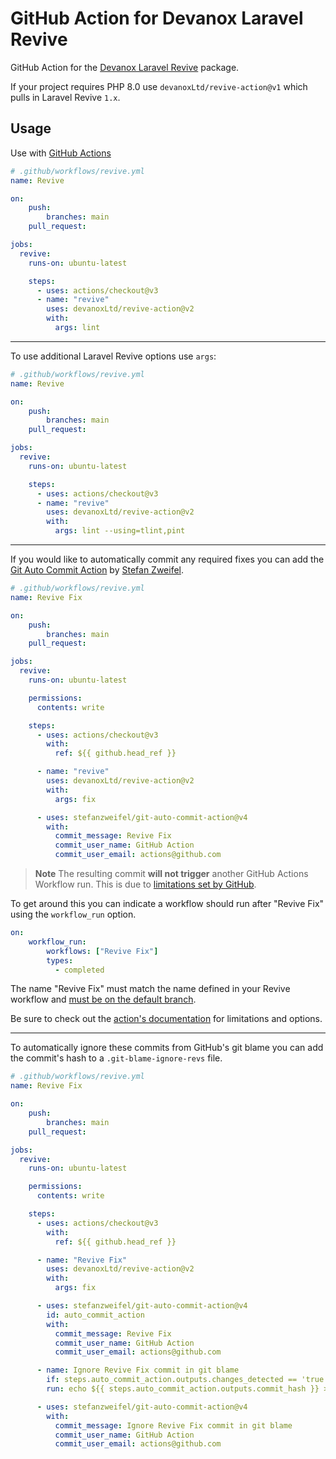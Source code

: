 # GitHub Action for Devanox Laravel Revive

GitHub Action for the [Devanox Laravel Revive](https://github.com/devanoxLtd/revive) package.

If your project requires PHP 8.0 use `devanoxLtd/revive-action@v1` which pulls in Laravel Revive `1.x`.

## Usage

Use with [GitHub Actions](https://github.com/features/actions)

```yml
# .github/workflows/revive.yml
name: Revive

on:
    push:
        branches: main
    pull_request:

jobs:
  revive:
    runs-on: ubuntu-latest

    steps:
      - uses: actions/checkout@v3
      - name: "revive"
        uses: devanoxLtd/revive-action@v2
        with:
          args: lint
```

---

To use additional Laravel Revive options use `args`:

```yml
# .github/workflows/revive.yml
name: Revive

on:
    push:
        branches: main
    pull_request:

jobs:
  revive:
    runs-on: ubuntu-latest

    steps:
      - uses: actions/checkout@v3
      - name: "revive"
        uses: devanoxLtd/revive-action@v2
        with:
          args: lint --using=tlint,pint
```

---

If you would like to automatically commit any required fixes you can add the [Git Auto Commit Action](https://github.com/marketplace/actions/git-auto-commit) by [Stefan Zweifel](https://github.com/stefanzweifel).

```yml
# .github/workflows/revive.yml
name: Revive Fix

on:
    push:
        branches: main
    pull_request:

jobs:
  revive:
    runs-on: ubuntu-latest

    permissions:
      contents: write

    steps:
      - uses: actions/checkout@v3
        with:
          ref: ${{ github.head_ref }}

      - name: "revive"
        uses: devanoxLtd/revive-action@v2
        with:
          args: fix

      - uses: stefanzweifel/git-auto-commit-action@v4
        with:
          commit_message: Revive Fix
          commit_user_name: GitHub Action
          commit_user_email: actions@github.com
```

>**Note** The resulting commit **will not trigger** another GitHub Actions Workflow run.
>This is due to [limitations set by GitHub](https://docs.github.com/en/actions/security-guides/automatic-token-authentication#using-the-github_token-in-a-workflow).

To get around this you can indicate a workflow should run after "Revive Fix" using the `workflow_run` option.

```yml
on:
    workflow_run:
        workflows: ["Revive Fix"]
        types:
          - completed
```

The name "Revive Fix" must match the name defined in your Revive workflow and [must be on the default branch](https://docs.github.com/en/actions/using-workflows/events-that-trigger-workflows#workflow_run).

Be sure to check out the [action's documentation](https://github.com/marketplace/actions/git-auto-commit) for limitations and options.

---

To automatically ignore these commits from GitHub's git blame you can add the commit's hash to a `.git-blame-ignore-revs` file.

```yml
# .github/workflows/revive.yml
name: Revive Fix

on:
    push:
        branches: main
    pull_request:

jobs:
  revive:
    runs-on: ubuntu-latest

    permissions:
      contents: write

    steps:
      - uses: actions/checkout@v3
        with:
          ref: ${{ github.head_ref }}

      - name: "Revive Fix"
        uses: devanoxLtd/revive-action@v2
        with:
          args: fix

      - uses: stefanzweifel/git-auto-commit-action@v4
        id: auto_commit_action
        with:
          commit_message: Revive Fix
          commit_user_name: GitHub Action
          commit_user_email: actions@github.com

      - name: Ignore Revive Fix commit in git blame
        if: steps.auto_commit_action.outputs.changes_detected == 'true'
        run: echo ${{ steps.auto_commit_action.outputs.commit_hash }} >> .git-blame-ignore-revs

      - uses: stefanzweifel/git-auto-commit-action@v4
        with:
          commit_message: Ignore Revive Fix commit in git blame
          commit_user_name: GitHub Action
          commit_user_email: actions@github.com
```
